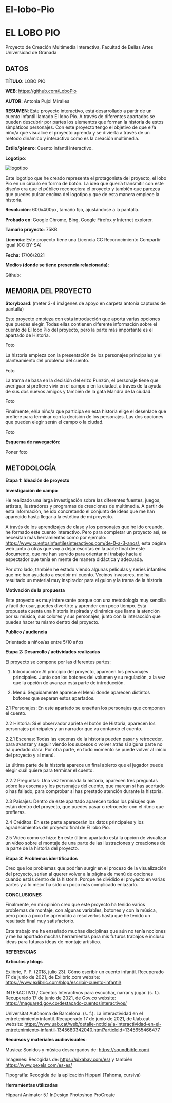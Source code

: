 # El-lobo-Pio
# EL LOBO PIO

Proyecto de Creación Multimedia Interactiva, Facultad de Bellas Artes Universidad de Granada

## DATOS

**TÍTULO**: LOBO PIO

**WEB**: https://github.com/LoboPio

**AUTOR**: Antonia Pujol Miralles

**RESUMEN**: Este proyecto interactivo, está desarrollado a partir de un cuento infantil llamado El lobo Pio. A través de diferentes apartados se pueden descubrir por partes los elementos que forman la historia de estos simpáticos personajes. Con este proyecto tengo el objetivo de que el/a niño/a que visualice el proyecto aprenda y se divierta a través de un método dinámico y interactivo como es la creación multimedia.

**Estilo/género**: Cuento infantil interactivo.

**Logotipo**: 

![logotipo](https://raw.githubusercontent.com/LoboPio/El-lobo-Pio/main/logotipo.PNG)

Este logotipo que he creado representa el protagonista del proyecto, el lobo Pio en un círculo en forma de botón. La idea que quería transmitir con este diseño era que el público reconociera el proyecto y también que parezca que puedes pulsar encima del logotipo y que de esta manera empiece la historia. 

**Resolución**: 600x400px, tamaño fijo, ajustándose a la pantalla.

**Probado en**: Google Chrome, Bing, Google Firefox y Internet explorer.

**Tamaño proyecto**: 75KB

**Licencia**: Este proyecto tiene una Licencia CC Reconocimiento Compartir igual (CC BY-SA)

**Fecha**: 17/06/2021

**Medios (donde se tiene presencia relacionada)**:

Github:

## MEMORIA DEL PROYECTO

**Storyboard**:
(meter 3-4 imágenes de apoyo en carpeta antonia capturas de pantalla)

Este proyecto empieza con esta introducción que aporta varias opciones que puedes elegir. Todas ellas contienen diferente información sobre el cuento de El lobo Pio del proyecto, pero la parte más importante es el apartado de Historia.

Foto

La historia empieza con la presentación de los personajes principales y el planteamiento del problema del cuento.

Foto

La trama se basa en la decisión del erizo Punzón, el personaje tiene que averiguar si prefiere vivir en el campo o en la ciudad, a través de la ayuda de sus dos nuevos amigos y también de la gata Mandra de la ciudad.

Foto

Finalmente, el/la niño/a que participa en esta historia elige el desenlace que prefiere para terminar con la decisión de los personajes. Las dos opciones que pueden elegir serán el campo o la ciudad.

Foto

**Esquema de navegación**:

Poner foto

## METODOLOGÍA

**Etapa 1: Ideación de proyecto**

**Investigación de campo** 

He realizado una larga investigación sobre las diferentes fuentes, juegos, artistas, ilustradores y programas de creaciones de multimedia. A partir de esta información, he ido concretando el conjunto de ideas que me han aparecido hasta llegar a la estética de mi proyecto.

A través de los aprendizajes de clase y los personajes que he ido creando, he formado este cuento interactivo. Pero para completar un proyecto así, se necesitan más herramientas como por ejemplo:
https://www.cuentosinfantilesinteractivos.com/de-0-a-3-anos/, esta página web junto a otras que voy a dejar escritas en la parte final de este documento, que me han servido para orientar mi trabajo hacia el espectador que tenía en mente de manera didáctica y adecuada.

Por otro lado, también he estado viendo algunas películas y series infantiles que me han ayudado a escribir mi cuento. Vecinos invasores, me ha resultado un material muy inspirador para el guion y la trama de la historia.

**Motivación de la propuesta**

Este proyecto es muy interesante porque con una metodología muy sencilla y fácil de usar, puedes divertirte y aprender con poco tiempo. Esta propuesta cuenta una historia inspirada y dinámica que llama la atención por su música, sus colores y sus personajes, junto con la interacción que puedes hacer tu mismo dentro del proyecto.

**Publico / audiencia**

Orientado a niños/as entre 5/10 años

**Etapa 2: Desarrollo / actividades realizadas**

El proyecto se compone por las diferentes partes:

1. Introducción: Al principio del proyecto, aparecen los personajes principales. Junto con los botones del volumen y su regulación, a la vez que la opción de avanzar esta parte de introducción. 

2. Menú: Seguidamente aparece el Menú donde aparecen distintos botones que separan estos apartados.

2.1 Personajes: En este apartado se enseñan los personajes que componen el cuento.

2.2 Historia: Si el observador aprieta el botón de Historia, aparecen los personajes principales y un narrador que va contando el cuento.

2.2.1 Escenas: Todas las escenas de la historia pueden pasar y retroceder, para avanzar y seguir viendo los sucesos o volver atrás si alguna parte no ha quedado clara. Por otra parte, en todo momento se puede volver al inicio del proyecto y al menú.

La última parte de la historia aparece un final abierto que el jugador puede elegir cuál quiere para terminar el cuento.

2.2.2 Preguntas: Una vez terminada la historia, aparecen tres preguntas sobre las escenas y los personajes del cuento, que marcan si has acertado o has fallado, para comprobar si has prestado atención durante la historia. 

2.3 Paisajes: Dentro de este apartado aparecen todos los paisajes que están dentro del proyecto, que puedes pasar o retroceder con el ritmo que prefieras. 

2.4 Créditos: En este parte aparecerán los datos principales y los agradecimientos del proyecto final de El lobo Pio.

2.5 Vídeo como se hizo: En este último apartado está la opción de visualizar un vídeo sobre el montaje de una parte de las ilustraciones y creaciones de la parte de la historia del proyecto. 

**Etapa 3: Problemas identificados**

Creo que los problemas que podrían surgir en el proceso de la visualización del proyecto, serían al querer volver a la página de menú de opciones cuando estás dentro de la historia. Porque he dividido el proyecto en varias partes y a lo mejor ha sido un poco más complicado enlazarlo.

**CONCLUSIONES**

Finalmente, en mi opinión creo que este proyecto ha tenido varios problemas de montaje, con algunas variables, botones y con la música, pero poco a poco he aprendido a resolverlos hasta que he tenido un resultado final muy satisfactorio. 

Este trabajo me ha enseñado muchas disciplinas que aún no tenía nociones y me ha aportado muchas herramientas para mis futuros trabajos e incluso ideas para futuras ideas de montaje artístico.


**REFERENCIAS**

**Artículos y blogs**


Exlibric, P. P. (2018, julio 23). Cómo escribir un cuento infantil. Recuperado 17 de junio de 2021, de Exlibric.com website: https://www.exlibric.com/blog/escribir-cuento-infantil/

INTERACTIVO / Cuentos Interactivos para escuchar, narrar y jugar. (s. f.). Recuperado 17 de junio de 2021, de Gov.co website: https://maguared.gov.co/destacado-cuentosinteractivos/

Universitat Autònoma de Barcelona. (s. f.). La interactividad en el entretenimiento infantil. Recuperado 17 de junio de 2021, de Uab.cat website: https://www.uab.cat/web/detalle-noticia/la-interactividad-en-el-entretenimiento-infantil-1345680342040.html?articleId=1345655466477


**Recursos y materiales audiovisuales**:

Musica: Sonidos y música descargados de: https://soundbible.com/

Imágenes: Recogidas de: https://pixabay.com/es/ y también https://www.pexels.com/es-es/


Tipografía: Recogida de la aplicación Hippani (Tahoma, cursiva)

**Herramientas utilizadas**

Hippani Animator 5.1
InDesign
Photoshop 
ProCreate


